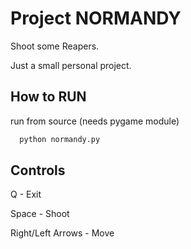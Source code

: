 # Project NORMANDY

Shoot some Reapers.

Just a small personal project.


## How to RUN

run from source (needs pygame module)

```bash
  python normandy.py
```


## Controls

Q - Exit

Space - Shoot

Right/Left Arrows - Move
